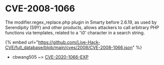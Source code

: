 # CVE-2008-1066

The modifier.regex_replace.php plugin in Smarty before 2.6.19, as used by Serendipity (S9Y) and other products, allows attackers to call arbitrary PHP functions via templates, related to a '\0' character in a search string.

{% embed url="https://github.com/Live-Hack-CVE/full_database/blob/main/cves/2008/CVE-2008-1066.json" %}


* cbwang505 ~> [CVE-2020-1066-EXP](https://zeste.alice-snow.ru/2008/database/cve-2008-1066/cve-2020-1066-exp-cbwang505)
